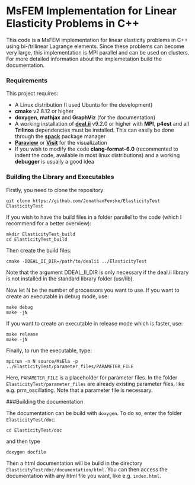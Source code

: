 # MsFEM Implementation for Linear Elasticity Problems in C++

This code is a MsFEM implementation for linear elasticity problems in C++
using bi-/trilinear Lagrange elements. Since these problems can become very
large, this implementation is MPI parallel and can be used on clusters. For
more detailed information about the implemetation build the documentation.

### Requirements

This project requires:

* A Linux distribution (I used Ubuntu for the development)
* **cmake** v2.8.12 or higher	
* **doxygen**, **mathjax** and **GraphViz** (for the documentation)
* A working installation of **[deal.ii](www.dealii.org)** v9.2.0 or higher 
with **MPI**, **p4est** and all **Trilinos** dependencies must be installed. This
can easily be done through the **[spack](https://spack.readthedocs.io/en/latest/)** 
package manager
* **[Paraview](www.paraview.org)** or **[Visit](https://wci.llnl.gov/simulation/computer-codes/visit/)** 
for the visualization
* If you wish to modify the code **clang-format-6.0** (recommented to indent the code, 
available in most linux distributions) and a working **debugger** is usually a good idea

### Building the Library and Executables

Firstly, you need to clone the repository:

```
git clone https://github.com/JonathanFenske/ElasticityTest ElasticityTest
```

If you wish to have the build files in a folder parallel to the code (which I recommend for a better overview):

```
mkdir ElasticityTest_build
cd ElasticityTest_build
```

Then create the build files:

```
cmake -DDEAL_II_DIR=/path/to/dealii ../ElasticityTest
```
Note that the argument DDEAL_II_DIR is only necessary if the deal.ii library is not installed in the standard
library folder (usr/lib).

Now let N be the number of processors you want to use. If you want to create an executable in debug mode, use:

```
make debug
make -jN
```

If you want to create an executable in release mode which is faster, use:

```
make release
make -jN
```

Finally, to run the executable, type:

```
mpirun -n N source/MsEla -p ../ElasticityTest/parameter_files/PARAMETER_FILE
```

Here, `PARAMETER_FILE` is a placeholder for parameter files. In the folder `ElasticityTest/parameter_files` are 
already existing parameter files, like e.g. prm_oscillating. Note that a parameter file is necessary.

###Building the documentation

The documentation can be build with `doxygen`. To do so, enter the folder `ElasticityTest/doc`:

```
cd ElasticityTest/doc
```

and then type

```
doxygen docfile
```

Then a html documentation will be build in the directory `ElasticityTest/doc/documentation/html`. You can then
access the documentation with any html file you want, like e.g. `index.html`.
